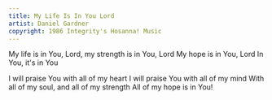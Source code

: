 ```yaml
---
title: My Life Is In You Lord
artist: Daniel Gardner
copyright: 1986 Integrity's Hosanna! Music
---
```


My life is in You, Lord, my strength is in You, Lord
My hope is in You, Lord
In You, it's in You

I will praise You with all of my heart
I will praise You with all of my mind
With all of my soul, and all of my strength
All of my hope is in You!





